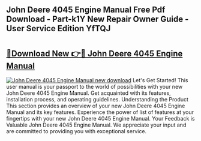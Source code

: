 ## John Deere 4045 Engine Manual Free Pdf Download - Part-k1Y New Repair Owner Guide - User Service Edition YfTQJ

# <h2><a href="http://bc86584.oget.top/?id=John+Deere+4045+Engine+Manual">🔗Download New 👉🔴 John Deere 4045 Engine Manual</a></h2>

[![John Deere 4045 Engine Manual new download](https://i.imgur.com/5g1atiW.png)](http://bc86584.oget.top/?id=John+Deere+4045+Engine+Manual)
Let's Get Started! This user manual is your passport to the world of possibilities with your new John Deere 4045 Engine Manual. Get acquainted with its features, installation process, and operating guidelines. Understanding the Product This section provides an overview of your new John Deere 4045 Engine Manual and its key features. Experience the power of list of features at your fingertips with your new John Deere 4045 Engine Manual. Your Feedback is Valuable John Deere 4045 Engine Manual. We appreciate your input and are committed to providing you with exceptional service.
